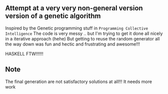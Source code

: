 ## Attempt at a very very non-general version version of a genetic algorithm

Inspired by the Genetic programming stuff in `Programming Collective Intelligence`
The code is very messy .. but I'm trying to get it done all nicely in a iterative approach (hehe)
But getting to reuse the random generator all the way down was fun and hectic and frustrating and awesome!!!


HASKELL FTW!!!!!!

## Note
The final generation are not satisfactory solutions at all!!! It needs more work
